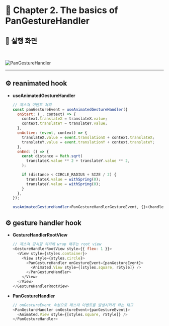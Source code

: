# **📌 Chapter 2. The basics of PanGestureHandler**

## 📱 **실행 화면**

<br/>

![PanGestureHandler](https://user-images.githubusercontent.com/98210863/220142544-973bd4bb-9023-4aa9-a3a8-de97bfac7c80.gif)

---

## ⚙️ **reanimated hook**

- **useAnimatedGestureHandler**

  ```js
  // 제스쳐 이벤트 처리
  const panGestureEvent = useAnimatedGestureHandler({
    onStart: (_, context) => {
      context.translateX = translateX.value;
      context.translateY = translateY.value;
    },
    onActive: (event, context) => {
      translateX.value = event.translationX + context.translateX;
      translateY.value = event.translationY + context.translateY;
    },
    onEnd: () => {
      const distance = Math.sqrt(
        translateX.value ** 2 + translateY.value ** 2,
      );

      if (distance < CIRCLE_RADIUS + SIZE / 2) {
        translateX.value = withSpring(0);
        translateY.value = withSpring(0);
      }
    },
  });
  ```

  ```ts
  useAnimatedGestureHandler<PanGestureHandlerGestureEvent, {}>(handlers: GestureHandlers<Readonly<GestureEventPayload & PanGestureHandlerEventPayload>, {}>, deps?: DependencyList | undefined): OnGestureEvent<...>
  ```

## ⚙️ **gesture handler hook**

- **GestureHandlerRootView**

  ```js
  // 제스쳐 감시할 위치에 wrap 해주는 root view
  <GestureHandlerRootView style={{ flex: 1 }}>
    <View style={styles.container}>
      <View style={styles.circle}>
        <PanGestureHandler onGestureEvent={panGestureEvent}>
          <Animated.View style={[styles.square, rStyle]} />
        </PanGestureHandler>
      </View>
    </View>
  </GestureHandlerRootView>
  ```

- **PanGestureHandler**
  ```js
  // onGestureEvent 속성으로 제스쳐 이벤트를 발생시키게 하는 태그
  <PanGestureHandler onGestureEvent={panGestureEvent}>
    <Animated.View style={[styles.square, rStyle]} />
  </PanGestureHandler>
  ```
